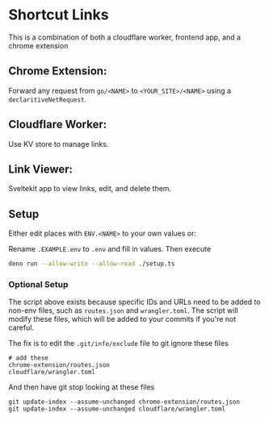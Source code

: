 # Shortcut Links

This is a combination of both a cloudflare worker, frontend app, and a chrome extension

## Chrome Extension:
Forward any request from `go/<NAME>` to `<YOUR_SITE>/<NAME>` using a `declaritiveNetRequest`. 

## Cloudflare Worker:
Use KV store to manage links.

## Link Viewer:
Sveltekit app to view links, edit, and delete them.

## Setup
Either edit places with `ENV.<NAME>` to your own values or:

Rename `.EXAMPLE.env` to `.env` and fill in values. Then execute
```sh
deno run --allow-write --allow-read ./setup.ts
```

### Optional Setup
The script above exists because specific IDs and URLs need to be added to non-env files, such as `routes.json` and `wrangler.toml`. The script will modify these files, which will be added to your commits if you're not careful. 

The fix is to edit the `.git/info/exclude` file to git ignore these files
```
# add these
chrome-extension/routes.json
cloudflare/wrangler.toml
```
And then have git stop looking at these files
```
git update-index --assume-unchanged chrome-extension/routes.json
git update-index --assume-unchanged cloudflare/wrangler.toml
```